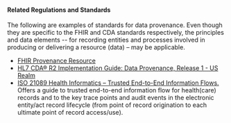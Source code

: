 #### Related Regulations and Standards

The following are examples of standards for data provenance. Even though they are specific to the FHIR and CDA standards respectively, the principles
and data elements -- for recording entities and processes involved in producing or delivering a resource (data) – may be applicable.
- [FHIR Provenance Resource](http://www.hl7.org/FHIR/provenance.html)
- [HL7 CDA® R2 Implementation Guide: Data Provenance, Release 1 - US Realm](http://www.hl7.org/implement/standards/product_brief.cfm?product_id=420)
- [ISO 21089 Health Informatics – Trusted End-to-End Information Flows.](https://www.iso.org/standard/35645.html) Offers a guide to trusted
end-to-end information flow for health(care) records and to the key trace points and audit events in the electronic entity/act record lifecycle (from point of record origination to each ultimate point of record access/use).